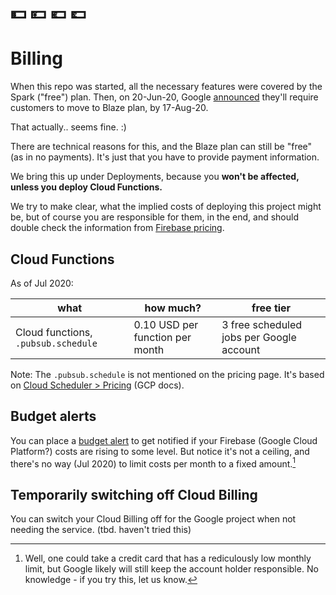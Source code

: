 # 💵 💴 💶 💷

# Billing

When this repo was started, all the necessary features were covered by the Spark ("free") plan. Then, on 20-Jun-20, Google [announced](https://firebase.google.com/support/faq#functions-pricing) they'll require customers to move to Blaze plan, by 17-Aug-20.

That actually.. seems fine. :)

There are technical reasons for this, and the Blaze plan can still be "free" (as in no payments). It's just that you have to provide payment information.

We bring this up under Deployments, because you **won't be affected, unless you deploy Cloud Functions.** 

We try to make clear, what the implied costs of deploying this project might be, but of course you are responsible for them, in the end, and should double check the information from [Firebase pricing](https://firebase.google.com/pricing).

## Cloud Functions

As of Jul 2020:

|what|how much?|free tier|
|---|---|---|
|Cloud functions, `.pubsub.schedule`|0.10 USD per function per month|3 free scheduled jobs per Google account|

Note: The `.pubsub.schedule` is not mentioned on the pricing page. It's based on [Cloud Scheduler > Pricing](https://cloud.google.com/scheduler) (GCP docs).


## Budget alerts

You can place a [budget alert](https://cloud.google.com/billing/docs/how-to/budgets) to get notified if your Firebase (Google Cloud Platform?) costs are rising to some level. But notice it's not a ceiling, and there's no way (Jul 2020) to limit costs per month to a fixed amount.[^1]

[^1]: Well, one could take a credit card that has a rediculously low monthly limit, but Google likely will still keep the account holder responsible. No knowledge - if you try this, let us know.


## Temporarily switching off Cloud Billing

You can switch your Cloud Billing off for the Google project when not needing the service. (tbd. haven't tried this)

<!-- tbd. provide more info about the switching billing off, once there
-->

